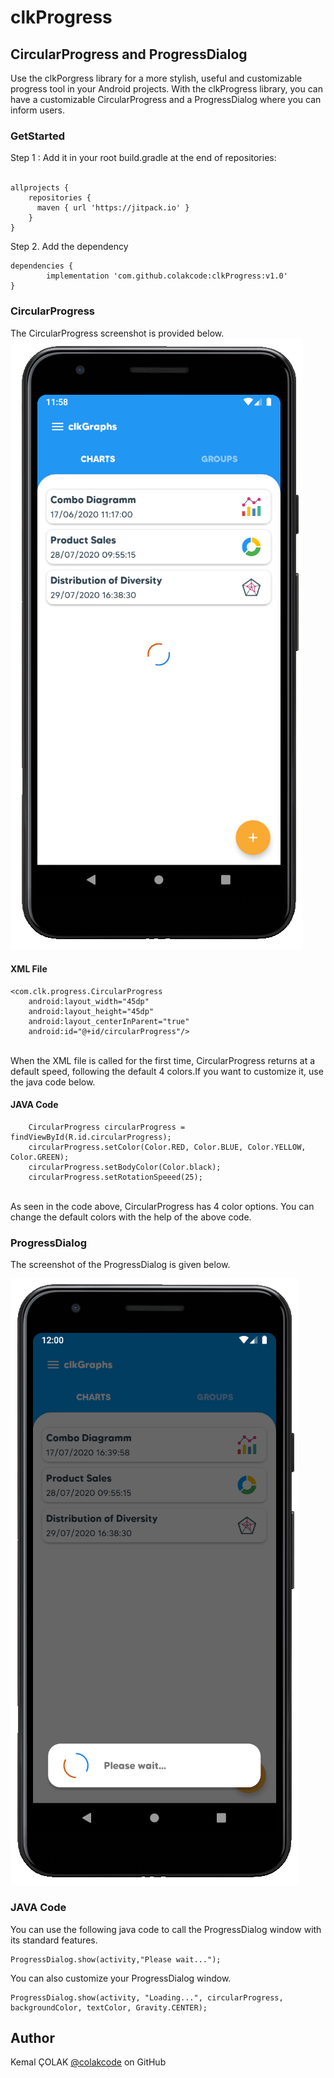 # clkProgress

## CircularProgress and ProgressDialog

Use the clkPorgress library for a more stylish, useful and customizable progress tool in your Android projects. With the clkProgress library, you can have a customizable CircularProgress and a ProgressDialog where you can inform users.

### GetStarted

Step 1 : Add it in your root build.gradle at the end of repositories:<br/><br/>

    allprojects {
        repositories {
          maven { url 'https://jitpack.io' }
        } 
    }
  
Step 2. Add the dependency

    dependencies {
            implementation 'com.github.colakcode:clkProgress:v1.0'
    }

### CircularProgress
The CircularProgress screenshot is provided below.<br/>
![CircularProgress](https://github.com/colakcode/clkProgress/blob/master/images/circular_progress.png)

#### XML File

    <com.clk.progress.CircularProgress
        android:layout_width="45dp"
        android:layout_height="45dp"
        android:layout_centerInParent="true"
        android:id="@+id/circularProgress"/>
        
<br/>
When the XML file is called for the first time, CircularProgress returns at a default speed, following the default 4 colors.If you want to customize it, use the java code below.
        
#### JAVA Code

        CircularProgress circularProgress = findViewById(R.id.circularProgress);
        circularProgress.setColor(Color.RED, Color.BLUE, Color.YELLOW, Color.GREEN);
        circularProgress.setBodyColor(Color.black);
        circularProgress.setRotationSpeeed(25);
        
<br/>
As seen in the code above, CircularProgress has 4 color options. You can change the default colors with the help of the above code.

### ProgressDialog
The screenshot of the ProgressDialog is given below.<br/>

![ProgressDialog](https://github.com/colakcode/clkProgress/blob/master/images/progress_dialog.png)

### JAVA Code
You can use the following java code to call the ProgressDialog window with its standard features.<br/>

    ProgressDialog.show(activity,"Please wait...");
    
You can also customize your ProgressDialog window.<br/>

    ProgressDialog.show(activity, "Loading...", circularProgress, backgroundColor, textColor, Gravity.CENTER);
    
## Author
Kemal ÇOLAK [@colakcode](https://github.com/colakcode/) on GitHub


